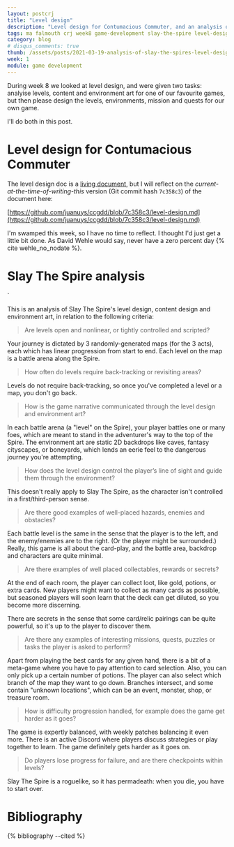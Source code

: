 ```yaml
---
layout: postcrj
title: "Level design"
description: "Level design for Contumacious Commuter, and an analysis of Slay The Spire's level design"
tags: ma falmouth crj week8 game-development slay-the-spire level-design contumacious
category: blog
# disqus_comments: true
thumb: /assets/posts/2021-03-19-analysis-of-slay-the-spires-level-design/thumb.jpg
week: 1
module: game development
---
```


During week 8 we looked at level design, and were given two tasks: analyise levels, content and environment art for one of our favourite games, but then please design the levels, environments, mission and quests for our own game.

I'll do both in this post.

# Level design for Contumacious Commuter

The level design doc is a [living document](https://github.com/juanuys/ccgdd/blob/master/level-design.md), but I will reflect on the *current-at-the-time-of-writing-this* version (Git commit hash `7c358c3`) of the document here:

[https://github.com/juanuys/ccgdd/blob/7c358c3/level-design.md](https://github.com/juanuys/ccgdd/blob/7c358c3/level-design.md)

I'm swamped this week, so I have no time to reflect. I thought I'd just get a little bit done. As David Wehle would say, never have a zero percent day {% cite wehle_no_nodate %}.


# Slay The Spire analysis
`

This is an analysis of Slay The Spire's level design, content design and environment art, in relation to the following criteria:

> Are levels open and nonlinear, or tightly controlled and scripted?

Your journey is dictated by 3 randomly-generated maps (for the 3 acts), each which has linear progression from start to end. Each level on the map is a battle arena along the Spire.

> How often do levels require back-tracking or revisiting areas?

Levels do not require back-tracking, so once you've completed a level or a map, you don't go back.

> How is the game narrative communicated through the level design and environment art?

In each battle arena (a "level" on the Spire), your player battles one or many foes, which are meant to stand in the adventurer's way to the top of the Spire. The environment art are static 2D backdrops like caves, fantasy cityscapes, or boneyards, which lends an eerie feel to the dangerous journey you're attempting.

> How does the level design control the player’s line of sight and guide them through the environment?

This doesn't really apply to Slay The Spire, as the character isn't controlled in a first/third-person sense.

> Are there good examples of well-placed hazards, enemies and obstacles?

Each battle level is the same in the sense that the player is to the left, and the enemy/enemies are to the right. (Or the player might be surrounded.) Really, this game is all about the card-play, and the battle area, backdrop and characters are quite minimal.

> Are there examples of well placed collectables, rewards or secrets?

At the end of each room, the player can collect loot, like gold, potions, or extra cards. New players might want to collect as many cards as possible, but seasoned players will soon learn that the deck can get diluted, so you become more discerning.

There are secrets in the sense that some card/relic pairings can be quite powerful, so it's up to the player to discover them.

> Are there any examples of interesting missions, quests, puzzles or tasks the player is asked to perform?

Apart from playing the best cards for any given hand, there is a bit of a meta-game where you have to pay attention to card selection. Also, you can only pick up a certain number of potions. The player can also select which branch of the map they want to go down. Branches intersect, and some contain "unknown locations", which can be an event, monster, shop, or treasure room.   

> How is difficulty progression handled, for example does the game get harder as it goes?

The game is expertly balanced, with weekly patches balancing it even more. There is an active Discord where players discuss strategies or play together to learn. The game definitely gets harder as it goes on.

> Do players lose progress for failure, and are there checkpoints within levels?

Slay The Spire is a roguelike, so it has permadeath: when you die, you have to start over.

# Bibliography

{% bibliography --cited %}